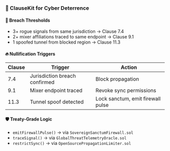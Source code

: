 ### 📜 ClauseKit for Cyber Deterrence

#### 🚨 Breach Thresholds
- 3+ rogue signals from same jurisdiction → Clause 7.4  
- 2+ mixer affiliations traced to same endpoint → Clause 9.1  
- 1 spoofed tunnel from blocked region → Clause 11.3  

#### 🔥 Nullification Triggers
| Clause | Trigger | Action |
|--------|---------|--------|
| 7.4    | Jurisdiction breach confirmed | Block propagation  
| 9.1    | Mixer endpoint traced | Revoke sync permissions  
| 11.3   | Tunnel spoof detected | Lock sanctum, emit firewall pulse

#### 🛡️ Treaty-Grade Logic
- `emitFirewallPulse()` → via `SovereignSanctumFirewall.sol`  
- `traceSignal()` → via `GlobalThreatTelemetryOracle.sol`  
- `restrictSync()` → via `OpenSourcePropagationLimiter.sol`
